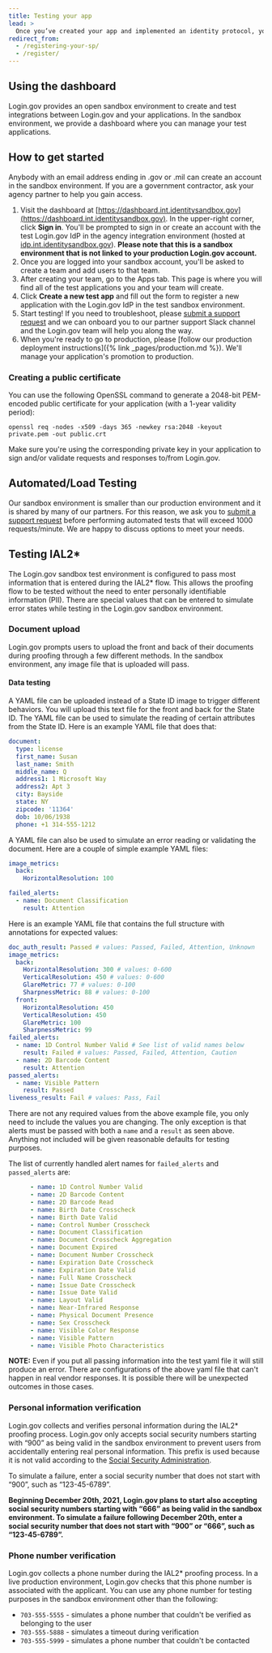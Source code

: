 ```yaml
---
title: Testing your app
lead: >
  Once you’ve created your app and implemented an identity protocol, you can now register it in the test environment dashboard and start testing.
redirect_from:
  - /registering-your-sp/
  - /register/
---
```


## Using the dashboard

Login.gov provides an open sandbox environment to create and test integrations between Login.gov and your applications. In the sandbox environment, we provide a dashboard where you can manage your test applications.

## How to get started

Anybody with an email address ending in .gov or .mil can create an account in the sandbox environment. If you are a government contractor, ask your agency partner to help you gain access.

1. Visit the dashboard at [https://dashboard.int.identitysandbox.gov](https://dashboard.int.identitysandbox.gov). In the upper-right corner, click **Sign in**. You'll be prompted to sign in or create an account with the test Login.gov IdP in the agency integration environment (hosted at [idp.int.identitysandbox.gov](https://idp.int.identitysandbox.gov)). **Please note that this is a sandbox environment that is not linked to your production Login.gov account.**
2. Once you are logged into your sandbox account, you'll be asked to create a team and add users to that team.
3. After creating your team, go to the Apps tab. This page is where you will find all of the test applications you and your team will create.
4. Click **Create a new test app** and fill out the form to register a new application with the Login.gov IdP in the test sandbox environment.
5. Start testing! If you need to troubleshoot, please [submit a support request](https://app.smartsheetgov.com/b/form/da8ead4f8e604d38b968f49cdfcf57e3) and we can onboard you to our partner support Slack channel and the Login.gov team will help you along the way.
6. When you're ready to go to production, please [follow our production deployment instructions]({% link _pages/production.md %}). We'll manage your application's promotion to production.

### Creating a public certificate

You can use the following OpenSSL command to generate a 2048-bit PEM-encoded public certificate for your application (with a 1-year validity period):

```
openssl req -nodes -x509 -days 365 -newkey rsa:2048 -keyout private.pem -out public.crt
```

Make sure you're using the corresponding private key in your application to sign and/or validate requests and responses to/from Login.gov.

## Automated/Load Testing

Our sandbox environment is smaller than our production environment and it is shared by many of our partners. For this reason, we ask you to [submit a support request](https://app.smartsheetgov.com/b/form/da8ead4f8e604d38b968f49cdfcf57e3) before performing automated tests that will exceed 1000 requests/minute. We are happy to discuss options to meet your needs.

## Testing IAL2*

The Login.gov sandbox test environment is configured to pass most information that is entered during the IAL2* flow. This allows the proofing flow to be tested without the need to enter personally identifiable information (PII). There are special values that can be entered to simulate error states while testing in the Login.gov sandbox environment.

### Document upload

Login.gov prompts users to upload the front and back of their documents during proofing through a few different methods. In the sandbox environment, any image file that is uploaded will pass.

#### Data testing

A YAML file can be uploaded instead of a State ID image to trigger different behaviors. You will upload this text file for the front and back for the State ID. The YAML file can be used to simulate the reading of certain attributes from the State ID. Here is an example YAML file that does that:

```yaml
document:
  type: license
  first_name: Susan
  last_name: Smith
  middle_name: Q
  address1: 1 Microsoft Way
  address2: Apt 3
  city: Bayside
  state: NY
  zipcode: '11364'
  dob: 10/06/1938
  phone: +1 314-555-1212
```

A YAML file can also be used to simulate an error reading or validating the document. Here are a couple of simple example YAML files:

```yaml
image_metrics:
  back:
    HorizontalResolution: 100
```

```yaml
failed_alerts:
  - name: Document Classification
    result: Attention
```

Here is an example YAML file that contains the full structure with annotations for expected values:

```yaml
doc_auth_result: Passed # values: Passed, Failed, Attention, Unknown
image_metrics:
  back:
    HorizontalResolution: 300 # values: 0-600
    VerticalResolution: 450 # values: 0-600
    GlareMetric: 77 # values: 0-100
    SharpnessMetric: 88 # values: 0-100
  front:
    HorizontalResolution: 450
    VerticalResolution: 450
    GlareMetric: 100
    SharpnessMetric: 99
failed_alerts:
  - name: 1D Control Number Valid # See list of valid names below
    result: Failed # values: Passed, Failed, Attention, Caution
  - name: 2D Barcode Content
    result: Attention
passed_alerts:
  - name: Visible Pattern
    result: Passed
liveness_result: Fail # values: Pass, Fail
```
There are not any required values from the above example file, you only need to include the values you are changing. The only exception is that alerts must be passed with both a `name` and a `result` as seen above. Anything not included will be given reasonable defaults for testing purposes.

The list of currently handled alert names for `failed_alerts` and `passed_alerts` are:
```yaml
      - name: 1D Control Number Valid
      - name: 2D Barcode Content
      - name: 2D Barcode Read
      - name: Birth Date Crosscheck
      - name: Birth Date Valid
      - name: Control Number Crosscheck
      - name: Document Classification
      - name: Document Crosscheck Aggregation
      - name: Document Expired
      - name: Document Number Crosscheck
      - name: Expiration Date Crosscheck
      - name: Expiration Date Valid
      - name: Full Name Crosscheck
      - name: Issue Date Crosscheck
      - name: Issue Date Valid
      - name: Layout Valid
      - name: Near-Infrared Response
      - name: Physical Document Presence
      - name: Sex Crosscheck
      - name: Visible Color Response
      - name: Visible Pattern
      - name: Visible Photo Characteristics
```

**NOTE:** Even if you put all passing information into the test yaml file it will still produce an error. There are configurations of the above yaml file that can't happen in real vendor responses. It is possible there will be unexpected outcomes in those cases.

### Personal information verification

Login.gov collects and verifies personal information during the IAL2* proofing process. Login.gov only accepts social security numbers starting with “900” as being valid in the sandbox environment to prevent users from accidentally entering real personal information. This prefix is used because it is not valid according to the [Social Security Administration](https://secure.ssa.gov/poms.nsf/lnx/0110201035).

To simulate a failure, enter a social security number that does not start with “900”, such as “123-45-6789”.

**Beginning December 20th, 2021, Login.gov plans to start also accepting social security numbers starting with “666” as being valid in the sandbox environment. To simulate a failure following December 20th, enter a social security number that does not start with “900” or “666”, such as “123-45-6789”.**

### Phone number verification

Login.gov collects a phone number during the IAL2* proofing process. In a live production environment, Login.gov checks that this phone number is associated with the applicant. You can use any phone number for testing purposes in the sandbox environment other than the following:

* `703-555-5555` - simulates a phone number that couldn't be verified as belonging to the user
* `703-555-5888` - simulates a timeout during verification
* `703-555-5999` - simulates a phone number that couldn't be contacted
